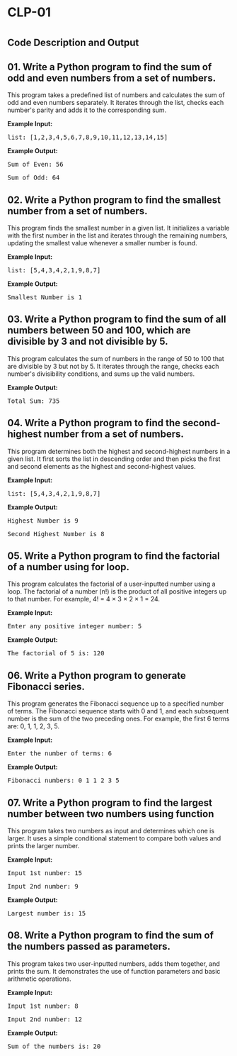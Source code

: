 <h1>CLP-01<h1>

<h2>Code Description and Output</h2>

<h2 id="odd-even">01. Write a Python program to find the sum of odd and even numbers from a
set of numbers.</h2>
<p>This program takes a predefined list of numbers and calculates the sum of odd and even numbers separately.
It iterates through the list, checks each number's parity and adds it to the corresponding sum.</p>
<p><strong>Example Input:</strong></p>
<pre>list: [1,2,3,4,5,6,7,8,9,10,11,12,13,14,15]</pre>
<p><strong>Example Output:</strong></p>
<pre>Sum of Even: 56</pre>
<pre>Sum of Odd: 64</pre>


<h2 id="smallest-number">02. Write a Python program to find the smallest number from a set of
numbers.</h2>
<p>This program finds the smallest number in a given list. It initializes a variable with the first number in the list
and iterates through the remaining numbers, updating the smallest value whenever a smaller number is found.</p>
<p><strong>Example Input:</strong></p>
<pre>list: [5,4,3,4,2,1,9,8,7]</pre>
<p><strong>Example Output:</strong></p>
<pre>Smallest Number is 1</pre>


<h2 id="sum-divisible">03. Write a Python program to find the sum of all numbers between 50 and
100, which are divisible by 3 and not divisible by 5.</h2>
<p>This program calculates the sum of numbers in the range of 50 to 100 that are divisible by 3 but not by 5.
It iterates through the range, checks each number's divisibility conditions, and sums up the valid numbers.</p>
<p><strong>Example Output:</strong></p>
<pre>Total Sum: 735</pre>


<h2 id="second-highest">04. Write a Python program to find the second-highest number from a set of
numbers.</h2>
<p>This program determines both the highest and second-highest numbers in a given list.
It first sorts the list in descending order and then picks the first and second elements as the highest and second-highest values.</p>
<p><strong>Example Input:</strong></p>
<pre>list: [5,4,3,4,2,1,9,8,7]</pre>
<p><strong>Example Output:</strong></p>
<pre>Highest Number is 9</pre>
<pre>Second Highest Number is 8</pre>


<h2 id="factorial">05. Write a Python program to find the factorial of a number using for loop.</h2>
<p>This program calculates the factorial of a user-inputted number using a loop.
The factorial of a number (n!) is the product of all positive integers up to that number.
For example, 4! = 4 × 3 × 2 × 1 = 24.</p>
<p><strong>Example Input:</strong></p>
<pre>Enter any positive integer number: 5</pre>
<p><strong>Example Output:</strong></p>
<pre>The factorial of 5 is: 120</pre>


<h2 id="fibonacci">06. Write a Python program to generate Fibonacci series.</h2>
<p>This program generates the Fibonacci sequence up to a specified number of terms.
The Fibonacci sequence starts with 0 and 1, and each subsequent number is the sum of the two preceding ones.
For example, the first 6 terms are: 0, 1, 1, 2, 3, 5.</p>
<p><strong>Example Input:</strong></p>
<pre>Enter the number of terms: 6</pre>
<p><strong>Example Output:</strong></p>
<pre>Fibonacci numbers: 0 1 1 2 3 5</pre>


<h2 id="largest-number">07. Write a Python program to find the largest number between two
numbers using function</h2>
<p>This program takes two numbers as input and determines which one is larger.
It uses a simple conditional statement to compare both values and prints the larger number.</p>
<p><strong>Example Input:</strong></p>
<pre>Input 1st number: 15</pre>
<pre>Input 2nd number: 9</pre>
<p><strong>Example Output:</strong></p>
<pre>Largest number is: 15</pre>


<h2 id="sum-parameters">08. Write a Python program to find the sum of the numbers passed as
parameters.</h2>
<p>This program takes two user-inputted numbers, adds them together, and prints the sum.
It demonstrates the use of function parameters and basic arithmetic operations.</p>
<p><strong>Example Input:</strong></p>
<pre>Input 1st number: 8</pre>
<pre>Input 2nd number: 12</pre>
<p><strong>Example Output:</strong></p>
<pre>Sum of the numbers is: 20</pre>
